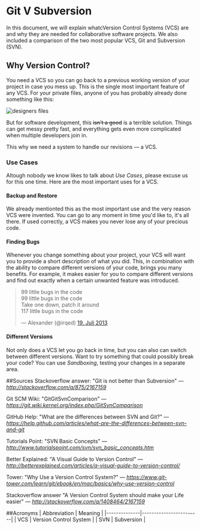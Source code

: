 # Git V Subversion
In this document, we will explain whatcVersion Control Systems (VCS) are and why they are needed for collaborative software projects.
We also included a comparison of the two most popular VCS, Git and Subversion (SVN).

## Why Version Control?
You need a VCS so you can go back to a previous working version of your project in case you mess up.
This is the single most important feature of any VCS.
For your private files, anyone of you has probably already done something like this:

![designers files](http://i.imgur.com/VbWttOp.jpg)

But for software development, this ~~isn't a good~~ is a terrible solution. Things can get messy pretty fast, and everything gets even more complicated when multiple developers join in.

This why we need a system to handle our revisions &mdash; a VCS.

### Use Cases
Altough nobody we know likes to talk about *Use Cases*, please excuse us for this one time. Here are the most important uses for a VCS.

#### Backup and Restore
We already mentionted this as the most important use and the very reason VCS were invented.
You can go to any moment in time you'd like to, it's all there. If used correctly, a VCS makes you never lose any of your precious code.

#### Finding Bugs
Whenever you change something about your project, your VCS will want you to provide a short description of what you did.
This, in combination with the ability to compare different versions of your code, brings you many benefits. For example, it makes easier for you to compare different versions and find out exactly when a certain unwanted feature was introduced.

<blockquote class="twitter-tweet" data-lang="de"><p lang="en" dir="ltr">99 little bugs in the code<br>99 little bugs in the code<br>Take one down, patch it around<br>117 little bugs in the code</p>&mdash; Alexander (@irqed) <a href="https://twitter.com/irqed/status/358212928404586498">19. Juli 2013</a></blockquote>
<script async src="//platform.twitter.com/widgets.js" charset="utf-8"></script>

#### Different Versions
Not only does a VCS let you go back in time, but you can also can switch between different versions. Want to try something that could possibly break your code? You can use *Sandboxing*, testing your changes in a separate area.

##Sources
Stackoverflow answer: "Git is not better than Subversion" &mdash; <cite>http://stackoverflow.com/a/875/2167159</cite>

Git SCM Wiki: "GitGitSvnComparison" &mdash; <cite>https://git.wiki.kernel.org/index.php/GitSvnComparison</cite>

GitHub Help: "What are the differences between SVN and Git?" &mdash; <cite>https://help.github.com/articles/what-are-the-differences-between-svn-and-git</cite>

Tutorials Point: "SVN Basic Concepts" &mdash; <cite>http://www.tutorialspoint.com/svn/svn_basic_concepts.htm</cite>

Better Explained: "A Visual Guide to Version Control" &mdash; <cite>http://betterexplained.com/articles/a-visual-guide-to-version-control/</cite>

Tower: "Why Use a Version Control System?" &mdash; <cite>https://www.git-tower.com/learn/git/ebook/en/mac/basics/why-use-version-control</cite>

Stackoverflow answer "A Version Control System should make your Life easier" &mdash; <cite>http://stackoverflow.com/a/1408464/2167159</cite>

##Acronyms
| Abbreviation | Meaning                |
|--------------|------------------------|
| VCS          | Version Control System |
| SVN          | Subversion             |
